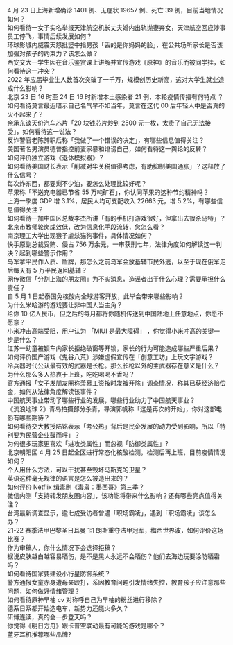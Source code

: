 4 月 23 日上海新增确诊 1401 例、无症状 19657 例、死亡 39 例，目前当地情况如何？  
如何看待一女子实名举报天津航空机长丈夫婚内出轨抛妻弃女，天津航空回应涉事员工停飞，事情后续发展如何？  
环球影城内威震天怒批竖中指男孩「丢的是你妈妈的脸」，在公共场所家长是否该加强对孩子的约束力？该怎么做？  
西安交大一学生因在音乐鉴赏课上讲解并宣传游戏《原神》的音乐而被同学挂，如何看待这一冲突？  
2022 年应届毕业生人数首次突破了一千万，规模创历史新高，这对大学生就业造成什么影响？  
北京 23 日 16 时至 24 日 16 时新增本土感染者 21 例，本轮疫情传播有何特点 ？  
如何看待莫言最近暗示自己名气早不如当年，莫言在这代 00 后年轻人中是否真的火不起来了？  
余承东谈天价汽车芯片「20 块钱芯片炒到 2500 元一枚，太贵了自己无法接受」，如何看待这一说法？  
反诈警官老陈辞职后称「我做了一个错误的决定」，有哪些信息值得关注？  
美国著名男演员德普指控前妻家暴和诽谤自己，如何看待这一舆论的反转？  
如何评价独立游戏《退休模拟器》？  
如何看待美国财长表示「削减对华关税值得考虑，有助抑制美国通胀」？这释放了什么信号？  
每次炸东西，都要剩不少油，要怎么处理比较好呢？  
苹果称「不送充电器已节省 55 万吨矿石」，你认同苹果的这种节约精神吗？  
上海一季度 GDP 增 3.1%，居民人均可支配收入 22663 元，增 5.2%，有哪些信息值得关注？  
如何看待一加中国区总裁李杰所讲「有的手机打游戏很好，但拿出去很杀马特」？  
北京市教师轮岗成效低，改为信息化手段流转，您怎么看？  
南京理工大学出现猴子虐杀猫狗事件，具体情况如何？  
快手原副总裁受贿、侵占 756 万余元，一审获刑七年，法律角度如何解读这一判决？起到哪些警示作用？  
乌军拿平民作人质、盾牌，那怎么之前乌军会放基辅市民外逃，以至于现在俄军走后每天有 5 万平民返回基辅？  
网传微信「分割上海的朋友圈」为不实消息，造谣者出于什么心理？需要承担什么责任？  
自 5 月 1 日起泰国免核酸向全球游客开放，此举会带来哪些影响？  
为什么米哈游的游戏要让非中国人当主角？  
给你 10 亿人民币，但之后的每月都将你随机传送到中国陆地上任意地点，你愿不愿意？  
小米冲击高端受阻，用户认为 「MIUI 是最大障碍」 ，你觉得小米冲高的关键一步是什么？  
江苏一幼童被锁车内家长拒绝破窗等开锁，家长的行为可能造成哪些严重后果？  
如何评价国产游戏《鬼谷八荒》涉嫌虚假宣传在「创意工坊」上玩文字游戏？  
冷兵器时代公认最有效的武器是长枪。那么长枪以外的主武器存在意义是什么？  
为什么那么多人热衷于上班，吃吃喝喝不香吗？  
官方通报「女子发朋友圈称羡慕工资按时发被开除」调查情况，称其已获经济赔偿金，如何从法律角度解读该事件？  
中国航天事业带动了哪些行业的发展，哪些行业助力了中国航天事业？  
《流浪地球 2》青岛拍摄部分杀青，导演郭帆称「这是再次的开始」，你对这部电影有哪些期待？  
如何看待交大教授陆铭表示「考公热」背后是民企发展的动力受到影响，所以「特别要为民营企业鼓而呼」？  
为何很多玩家更喜欢「进攻类属性」而忽视「防御类属性」?  
北京朝阳区 4 月 25 日起全区进行常态化核酸检测，检测后再上班，目前疫情情况如何？  
个人用什么方法，可以干扰甚至毁坏马斯克的卫星？  
英语这种毫无规律的语言是怎么被造出来的？  
如何评价 Netflix 缉毒剧《毒枭：墨西哥》第三季？  
微信内测「支持转发朋友圈内容」，该功能将带来什么影响？还有哪些亮点值得关注？  
台湾最新调查显示，逾七成受访者曾遇「职场霸凌」，遇到「职场霸凌」该怎么办？  
21-22 赛季法甲巴黎圣日耳曼 1:1 朗斯重夺法甲冠军，梅西世界波，如何评价这场比赛？  
作为审稿人，你什么情况下会选择拒稿？  
据说皮肤越白越容易晒伤，是不是黑人永远不会晒伤？他们去海边玩要涂防晒霜吗？  
如何看待国家要建设小行星防御系统？  
警方通报女童赤身遭母亲殴打，系因教育问题引发情绪失控，教育孩子应注意那些问题，如何做好情绪管理？  
如何看待原神早柚 cv 对称呼自己为早柚的粉丝进行移除？  
德系日系都开始造电车，新势力还能火多久？  
研博连读，真的会一步登天吗？  
你觉得《明日方舟》跟卡普空联动最有可能的游戏是哪个？  
蓝牙耳机推荐哪些品牌?  
